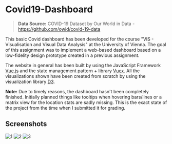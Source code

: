 # Covid19-Dashboard
> **Data Source:** COVID-19 Dataset by Our World in Data - https://github.com/owid/covid-19-data

This basic Covid dashboard has been developed for the course "VIS - Visualisation and Visual Data Analysis" at the University of Vienna. The goal of this assignment was to implement a web-based dashboard based on a low-fidelity design prototype created in a previous assignment.

The website in general has been built by using the JavaScript Framework [Vue.js](https://vuejs.org/) and the state management pattern + library [Vuex](https://vuex.vuejs.org/). All the visualizations shown have been created from scratch by using the visualization library [D3](https://github.com/d3/d3).

**Note:** Due to timely reasons, the dashboard hasn't been completely finished. Initially planned things like tooltips when hovering bars/lines or a matrix view for the location stats are sadly missing. This is the exact state of the project from the time when I submitted it for grading.

## Screenshots
![1](https://user-images.githubusercontent.com/49726903/156788662-d03990cc-ece1-4bd1-8195-4b8701fc690d.png)
![2](https://user-images.githubusercontent.com/49726903/156788710-f4ed9df2-c0ea-414d-93d8-53a359e8fddc.png)
![3](https://user-images.githubusercontent.com/49726903/156788743-370b16cb-b5b4-41ce-9f2c-60a78682ecd8.png)
